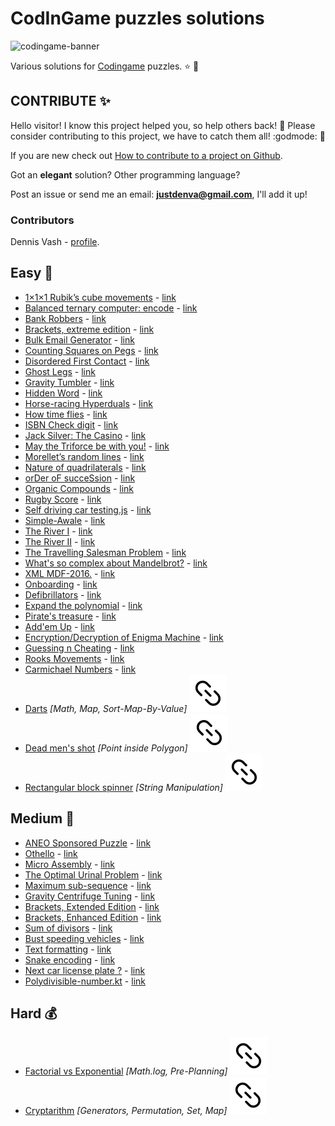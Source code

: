 # CodInGame puzzles solutions

![codingame-banner](https://user-images.githubusercontent.com/27515937/50617155-691f9f80-0ef4-11e9-8f30-7ed40f1d91fa.png)

Various solutions for [Codingame](https://www.codingame.com/training) puzzles.
:star:
:star2:
## CONTRIBUTE :sparkles:

Hello visitor! I know this project helped you, so help others back! :pray:
Please consider contributing to this project, we have to catch them all! :godmode: :running:

If you are new check out [How to contribute to a project on Github](https://gist.github.com/MarcDiethelm/7303312).

Got an **elegant** solution? Other programming language?

Post an issue or send me an email: **justdenva@gmail.com**, I'll add it up!

### Contributors

Dennis Vash - [profile](https://www.codingame.com/profile/82cadb4735c16364b4979205c954ec051734841).

## Easy :hammer:

- [1×1×1 Rubik’s cube movements](/1-Easy/1×1×1_Rubik’s_cube_movements.js)  - [link](https://www.codingame.com/ide/puzzle/111-rubiks-cube-movements)
- [Balanced ternary computer: encode](/1-Easy/Balanced_ternary_computer:_encode.kt) - [link](https://www.codingame.com/ide/puzzle/balanced-ternary-computer-encode)
- [Bank Robbers](/1-Easy/Bank_Robbers.kt) - [link](https://www.codingame.com/ide/puzzle/bank-robbers)
- [Brackets, extreme edition](/1-Easy/Brackets,_extreme_edition.kt) - [link](https://www.codingame.com/ide/puzzle/brackets-extreme-edition)
- [Bulk Email Generator](/1-Easy/Bulk-Email-Generator.js) - [link](https://www.codingame.com/ide/puzzle/bulk-email-generator)
- [Counting Squares on Pegs](/1-Easy/Counting-Squares-on-Pegs.js) - [link](https://www.codingame.com/ide/puzzle/counting-squares-on-pegs)
- [Disordered First Contact](/1-Easy/Disordered-First-Contact.js) - [link](https://www.codingame.com/ide/puzzle/disordered-first-contact)
- [Ghost Legs](/1-Easy/Ghost-Legs.js) - [link](https://www.codingame.com/ide/puzzle/ghost-legs)
- [Gravity Tumbler](/1-Easy/Gravity-Tumbler.kt) - [link](https://www.codingame.com/ide/puzzle/gravity-tumbler)
- [Hidden Word](/1-Easy/Hidden-Word.js) - [link](https://www.codingame.com/ide/puzzle/hidden-word)
- [Horse-racing Hyperduals](/1-Easy/Horse-racing-Hyperduals.js) - [link](https://www.codingame.com/ide/puzzle/horse-racing-hyperduals)
- [How time flies](/1-Easy/How-time-flies.kt) - [link](https://www.codingame.com/ide/puzzle/how-time-flies)
- [ISBN Check digit](/1-Easy/ISBN-Check-digit.js) - [link](https://www.codingame.com/ide/puzzle/isbn-check-digit)
- [Jack Silver: The Casino](/1-Easy/Jack-Silver:-The-Casino.js) - [link](https://www.codingame.com/ide/puzzle/jack-silver-the-casino)
- [May the Triforce be with you!](/1-Easy/May-the-Triforce-be-with-you!.js) - [link](https://www.codingame.com/ide/puzzle/may-the-triforce-be-with-you)
- [Morellet’s random lines](/1-Easy/Morellet’s-random-lines.js) - [link](https://www.codingame.com/ide/puzzle/morellets-random-lines)
- [Nature of quadrilaterals](/1-Easy/Nature-of-quadrilaterals.js) - [link](https://www.codingame.com/ide/puzzle/nature-of-quadrilateral)
- [orDer oF succeSsion](/1-Easy/orDer-oF-succeSsion.kt) - [link](https://www.codingame.com/ide/puzzle/order-of-succession)
- [Organic Compounds](/1-Easy/Organic-Compounds.js) - [link](https://www.codingame.com/ide/puzzle/organic-compounds)
- [Rugby Score](/1-Easy/Rugby-Score.js) - [link](https://www.codingame.com/training/1-Easy/rugby-score)
- [Self driving car testing.js](/1-Easy/Self-driving-car-testing.js) - [link](https://www.codingame.com/ide/puzzle/self-driving-car-testing)
- [Simple-Awale](/1-Easy/Simple-Awale.js) - [link](https://www.codingame.com/ide/puzzle/simple-awale)
- [The River I](/1-Easy/The-River-I.kt) - [link](https://www.codingame.com/ide/puzzle/the-river-i-)
- [The River II](/1-Easy/The-River-II.kt) - [link](https://www.codingame.com/ide/puzzle/the-river-ii-)
- [The Travelling Salesman Problem](/1-Easy/The-Travelling-Salesman-Problem.js) - [link](https://www.codingame.com/ide/puzzle/the-travelling-salesman-problem)
- [What's so complex about Mandelbrot?](/1-Easy/What's-so-complex-about-Mandelbrot?.js) - [link](https://www.codingame.com/ide/puzzle/whats-so-complex-about-mandelbrot)
- [XML MDF-2016.](/1-Easy/XML-MDF-2016.js) - [link](https://www.codingame.com/ide/puzzle/xml-mdf-2016)
- [Onboarding](/1-Easy/Onboarding.js) - [link](https://www.codingame.com/ide/puzzle/onboarding)
- [Defibrillators](/1-Easy/Defibrillators.js) - [link](https://www.codingame.com/ide/puzzle/defibrillators)
- [Expand the polynomial](/1-Easy/Expand-the-polynomial.js) - [link](https://www.codingame.com/ide/puzzle/expand-the-polynomial)
- [Pirate's treasure](/1-Easy/Pirate's-treasure.js) - [link](https://www.codingame.com/ide/puzzle/pirates-treasure)
- [Add'em Up](/1-Easy/Add'em-Up.js) - [link](https://www.codingame.com/ide/puzzle/addem-up)
- [Encryption/Decryption of Enigma Machine](/1-Easy/Encryption-Decryption-of-Enigma-Machine.js) - [link](https://www.codingame.com/ide/puzzle/encryptiondecryption-of-enigma-machine)
- [Guessing n Cheating](/1-Easy/Guessing-n-Cheating.js) - [link](https://www.codingame.com/ide/puzzle/guessing-n-cheating)
- [Rooks Movements](/1-Easy/Rooks-Movements.js) - [link](https://www.codingame.com/ide/puzzle/rooks-movements)
- [Carmichael Numbers](/1-Easy/Carmichael-numbers.js) - [link](https://www.codingame.com/training/easy/carmichael-numbers)
- [Darts](/1-Easy/Darts.js) *[Math, Map, Sort-Map-By-Value]* [![url](url.svg)](https://www.codingame.com/training/easy/darts)
- [Dead men's shot](/1-Easy/Dead-mens-shot.js) *[Point inside Polygon]* [![url](url.svg)](https://www.codingame.com/training/easy/dead-mens-shot)
- [Rectangular block spinner](/1-Easy/Rectangular-block-spinner.js) *[String Manipulation]* [![url](url.svg)](https://www.codingame.com/ide/puzzle/rectangular-block-spinner)

## Medium :nut_and_bolt:

- [ANEO Sponsored Puzzle](/2-Medium/ANEO-Sponsored-Puzzle.js) - [link](https://www.codingame.com/ide/puzzle/aneo)
- [Othello](/2-Medium/Othello.js) - [link](https://www.codingame.com/ide/puzzle/othello)
- [Micro Assembly](/2-Medium/Micro-Assembly.js) - [link](https://www.codingame.com/ide/puzzle/micro-assembly)
- [The Optimal Urinal Problem](/2-Medium/The-Optimal-Urinal-Problem.js) - [link](https://www.codingame.com/ide/puzzle/the-optimal-urinal-problem)
- [Maximum sub-sequence](/2-Medium/Maximum-sub-sequence.js) - [link](https://www.codingame.com/ide/puzzle/maximum-sub-sequence)
- [Gravity Centrifuge Tuning](/2-Medium/Gravity-Centrifuge-Tuning.kt) - [link](https://www.codingame.com/ide/puzzle/gravity-centrifuge-tuning)
- [Brackets, Extended Edition](/2-Medium/Brackets-Extended-Edition.js) - [link](https://www.codingame.com/ide/puzzle/brackets-extended-edition)
- [Brackets, Enhanced Edition](/2-Medium/Brackets-Enhanced-Edition.js) - [link](https://www.codingame.com/ide/puzzle/brackets-enhanced-edition)
- [Sum of divisors](/2-Medium/Sum-of-divisors.js) - [link](https://www.codingame.com/ide/puzzle/sum-of-divisors)
- [Bust speeding vehicles](/2-Medium/Bust-speeding-vehicles.js) - [link](https://www.codingame.com/ide/puzzle/bust-speeding-vehicles)
- [Text formatting](/2-Medium/Text-formatting.js) - [link](https://www.codingame.com/ide/puzzle/text-formatting)
- [Snake encoding](/2-Medium/Snake-encoding.js) - [link](https://www.codingame.com/ide/puzzle/snake-encoding)
- [Next car license plate ?](/2-Medium/Next-car-license-plate.js) - [link](https://www.codingame.com/ide/puzzle/next-car-license-plate)
- [Polydivisible-number.kt](/2-Medium/Polydivisible-number.kt) - [link](https://www.codingame.com/training/2-Medium/polydivisible-number)

## Hard :moneybag:

- [Factorial vs Exponential](/3-Hard/Factorial-vs-Exponential.js) *[Math.log, Pre-Planning]* [![url](url.svg)](https://www.codingame.com/training/hard/factorial-vs-exponential)
- [Cryptarithm](/3-Hard/Cryptarithm.js) *[Generators, Permutation, Set, Map]* [![url](url.svg)](https://www.codingame.com/training/hard/cryptarithm)
